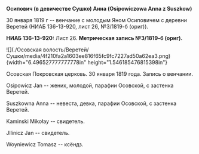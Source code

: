 **Осипович (в девичестве Сушко) Анна (Osipowiczowa Anna z Suszkow)**

30 января 1819 г -- венчание с молодым Яном Осиповичем с деревни Веретей
(НИАБ 136-13-920, лист 26, №3/1819-б (ориг)).

**НИАБ 136-13-920:** Лист 26. **Метрическая запись №3/1819-б (ориг).**

![](./Осовская волость/Веретей/Сушки/media/4f210fa2a1603ee816f65fc9fc7227ad50a62ea3.png){width="6.496527777777778in"
height="1.546185476815398in"}

Осовская Покровская церковь. 30 января 1819 года. Запись о венчании.

Osipowicz Jan -- жених, молодой, парафии Осовской, с застенка Веретей.

Suszkowna Anna -- невеста, девка, парафии Осовской, с застенка Веретей.

Kaminski Mikołay -- свидетель.

Jllinicz Jan -- свидетель.

Woyniewicz Tomasz -- ксёндз.
